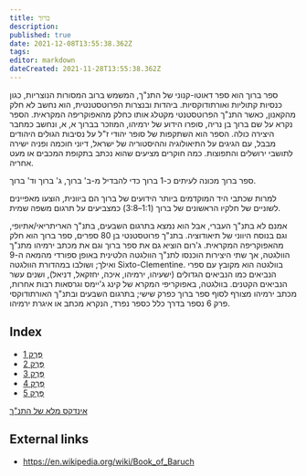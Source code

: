 ```yaml
---
title: ברוך
description: 
published: true
date: 2021-12-08T13:55:38.362Z
tags: 
editor: markdown
dateCreated: 2021-11-28T13:55:38.362Z
---
```


ספר ברוך הוא ספר דאוטו-קנוני של התנ"ך, המשמש ברוב המסורות הנוצריות, כגון כנסיות קתוליות ואורתודוקסיות. ביהדות ובנצרות הפרוטסטנטית, הוא נחשב לא חלק מהקאנון, כאשר התנ"ך הפרוטסטנטי מקטלג אותו כחלק מהאפוקריפה המקראית. הספר נקרא על שם ברוך בן נריה, סופרו הידוע של ירמיהו, המוזכר בברוך א, א, ונחשב כמחבר היצירה כולה. הספר הוא השתקפות של סופר יהודי ז"ל על נסיבות הגולים היהודים מבבל, עם הגיגים על התיאולוגיה וההיסטוריה של ישראל, דיוני חוכמה ופניה ישירה לתושבי ירושלים והתפוצות. כמה חוקרים מציעים שהוא נכתב בתקופת המכבים או מעט אחריה.

ספר ברוך מכונה לעיתים כ-1 ברוך כדי להבדיל מ-ב' ברוך, ג' ברוך וד' ברוך.

למרות שכתבי היד המוקדמים ביותר הידועים של ברוך הם ביוונית, הוצעו מאפיינים לשוניים של חלקיו הראשונים של ברוך (1:1–3:8) כמצביעים על תרגום משפה שמית.

אמנם לא בתנ"ך העברי, אבל הוא נמצא בתרגום השבעים, בתנ"ך האריתריאי/אתיופי, וגם בנוסח היווני של תיאודוציה. בתנ"ך פרוטסטנטי בן 80 ספרים, ספר ברוך הוא חלק מהאפוקריפה המקראית. ג'רום הוציא גם את ספר ברוך וגם את מכתב ירמיהו מתנ"ך הוולגטה, אך שתי היצירות הוכנסו לתנ"ך הוולגטה הלטינית באופן ספורדי מהמאה ה-9 ואילך; ושולבו במהדורת הוולגטה Sixto-Clementine. בוולגטה הוא מקובץ עם ספרי הנביאים כמו הנביאים הגדולים (ישעיהו, ירמיהו, איכה, יחזקאל, דניאל), ושנים עשר הנביאים הקטנים. בוולגטה, באפוקריפי המקרא של קינג ג'יימס וגרסאות רבות אחרות, מכתב ירמיהו מצורף לסוף ספר ברוך כפרק שישי; בתרגום השבעים ובתנ"ך האורתודוקסי פרק 6 נספר בדרך כלל כספר נפרד, הנקרא מכתב או איגרת ירמיהו.

## Index

- [פֶּרֶק 1](/he/Bible/Baruch/1)
- [פֶּרֶק 2](/he/Bible/Baruch/2)
- [פֶּרֶק 3](/he/Bible/Baruch/3)
- [פֶּרֶק 4](/he/Bible/Baruch/4)
- [פֶּרֶק 5](/he/Bible/Baruch/5)



[אינדקס מלא של התנ"ך](/he/index/bible)


## External links

- https://en.wikipedia.org/wiki/Book_of_Baruch